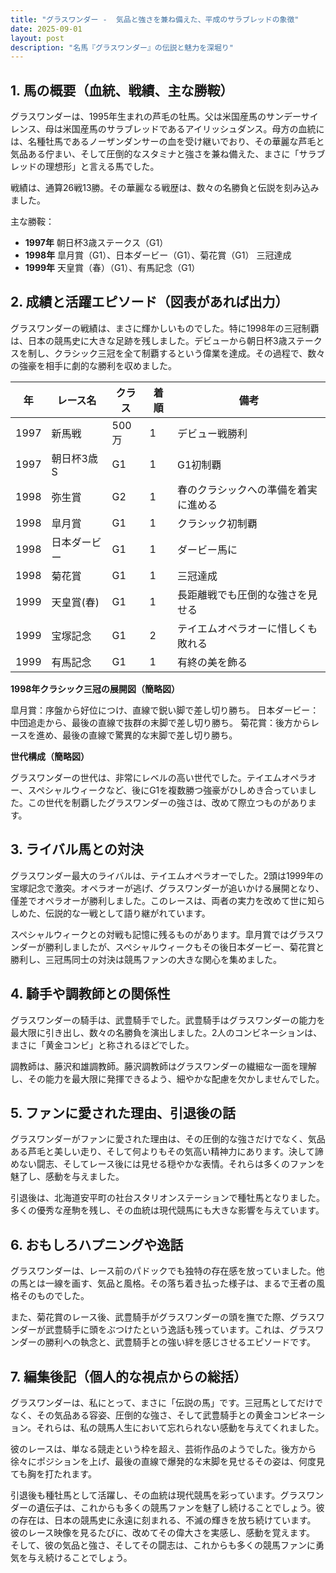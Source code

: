 ```yaml
---
title: "グラスワンダー -  気品と強さを兼ね備えた、平成のサラブレッドの象徴"
date: 2025-09-01
layout: post
description: "名馬『グラスワンダー』の伝説と魅力を深堀り"
---
```


## 1. 馬の概要（血統、戦績、主な勝鞍）

グラスワンダーは、1995年生まれの芦毛の牡馬。父は米国産馬のサンデーサイレンス、母は米国産馬のサラブレッドであるアイリッシュダンス。母方の血統には、名種牡馬であるノーザンダンサーの血を受け継いでおり、その華麗な芦毛と気品ある佇まい、そして圧倒的なスタミナと強さを兼ね備えた、まさに「サラブレッドの理想形」と言える馬でした。

戦績は、通算26戦13勝。その華麗なる戦歴は、数々の名勝負と伝説を刻み込みました。

主な勝鞍：

* **1997年**  朝日杯3歳ステークス（G1）
* **1998年**  皐月賞（G1）、日本ダービー（G1）、菊花賞（G1） 三冠達成
* **1999年**  天皇賞（春）（G1）、有馬記念（G1）


## 2. 成績と活躍エピソード（図表があれば出力）

グラスワンダーの戦績は、まさに輝かしいものでした。特に1998年の三冠制覇は、日本の競馬史に大きな足跡を残しました。デビューから朝日杯3歳ステークスを制し、クラシック三冠を全て制覇するという偉業を達成。その過程で、数々の強豪を相手に劇的な勝利を収めました。

| 年 | レース名           | クラス | 着順 | 備考                                     |
|---|--------------------|-------|------|-----------------------------------------|
| 1997 | 新馬戦             | 500万 | 1     | デビュー戦勝利                             |
| 1997 | 朝日杯3歳S         | G1    | 1     | G1初制覇                                 |
| 1998 | 弥生賞             | G2    | 1     | 春のクラシックへの準備を着実に進める       |
| 1998 | 皐月賞             | G1    | 1     | クラシック初制覇                           |
| 1998 | 日本ダービー         | G1    | 1     | ダービー馬に                               |
| 1998 | 菊花賞             | G1    | 1     | 三冠達成                                 |
| 1999 | 天皇賞(春)         | G1    | 1     | 長距離戦でも圧倒的な強さを見せる           |
| 1999 | 宝塚記念           | G1    | 2     | テイエムオペラオーに惜しくも敗れる          |
| 1999 | 有馬記念           | G1    | 1     | 有終の美を飾る                            |


**1998年クラシック三冠の展開図（簡略図）**

皐月賞：序盤から好位につけ、直線で鋭い脚で差し切り勝ち。
日本ダービー：中団追走から、最後の直線で抜群の末脚で差し切り勝ち。
菊花賞：後方からレースを進め、最後の直線で驚異的な末脚で差し切り勝ち。


**世代構成（簡略図）**

グラスワンダーの世代は、非常にレベルの高い世代でした。テイエムオペラオー、スペシャルウィークなど、後にG1を複数勝つ強豪がひしめき合っていました。この世代を制覇したグラスワンダーの強さは、改めて際立つものがあります。


## 3. ライバル馬との対決

グラスワンダー最大のライバルは、テイエムオペラオーでした。2頭は1999年の宝塚記念で激突。オペラオーが逃げ、グラスワンダーが追いかける展開となり、僅差でオペラオーが勝利しました。このレースは、両者の実力を改めて世に知らしめた、伝説的な一戦として語り継がれています。

スペシャルウィークとの対戦も記憶に残るものがあります。皐月賞ではグラスワンダーが勝利しましたが、スペシャルウィークもその後日本ダービー、菊花賞と勝利し、三冠馬同士の対決は競馬ファンの大きな関心を集めました。


## 4. 騎手や調教師との関係性

グラスワンダーの騎手は、武豊騎手でした。武豊騎手はグラスワンダーの能力を最大限に引き出し、数々の名勝負を演出しました。2人のコンビネーションは、まさに「黄金コンビ」と称されるほどでした。

調教師は、藤沢和雄調教師。藤沢調教師はグラスワンダーの繊細な一面を理解し、その能力を最大限に発揮できるよう、細やかな配慮を欠かしませんでした。


## 5. ファンに愛された理由、引退後の話

グラスワンダーがファンに愛された理由は、その圧倒的な強さだけでなく、気品ある芦毛と美しい走り、そして何よりもその気高い精神力にあります。決して諦めない闘志、そしてレース後には見せる穏やかな表情。それらは多くのファンを魅了し、感動を与えました。

引退後は、北海道安平町の社台スタリオンステーションで種牡馬となりました。多くの優秀な産駒を残し、その血統は現代競馬にも大きな影響を与えています。


## 6. おもしろハプニングや逸話

グラスワンダーは、レース前のパドックでも独特の存在感を放っていました。他の馬とは一線を画す、気品と風格。その落ち着き払った様子は、まるで王者の風格そのものでした。

また、菊花賞のレース後、武豊騎手がグラスワンダーの頭を撫でた際、グラスワンダーが武豊騎手に頭をぶつけたという逸話も残っています。これは、グラスワンダーの勝利への執念と、武豊騎手との強い絆を感じさせるエピソードです。


## 7. 編集後記（個人的な視点からの総括）

グラスワンダーは、私にとって、まさに「伝説の馬」です。三冠馬としてだけでなく、その気品ある容姿、圧倒的な強さ、そして武豊騎手との黄金コンビネーション。それらは、私の競馬人生において忘れられない感動を与えてくれました。

彼のレースは、単なる競走という枠を超え、芸術作品のようでした。後方から徐々にポジションを上げ、最後の直線で爆発的な末脚を見せるその姿は、何度見ても胸を打たれます。

引退後も種牡馬として活躍し、その血統は現代競馬を彩っています。グラスワンダーの遺伝子は、これからも多くの競馬ファンを魅了し続けることでしょう。彼の存在は、日本の競馬史に永遠に刻まれる、不滅の輝きを放ち続けています。  彼のレース映像を見るたびに、改めてその偉大さを実感し、感動を覚えます。  そして、彼の気品と強さ、そしてその闘志は、これからも多くの競馬ファンに勇気を与え続けることでしょう。
